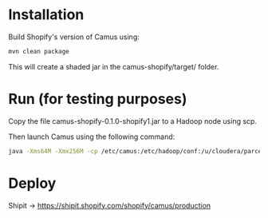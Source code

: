 # Installation

Build Shopify's version of Camus using:
```bash
mvn clean package
```

This will create a shaded jar in the camus-shopify/target/ folder.

# Run (for testing purposes)

Copy the file camus-shopify-0.1.0-shopify1.jar to a Hadoop node using scp.

Then launch Camus using the following command:
```bash
java -Xms64M -Xmx256M -cp /etc/camus:/etc/hadoop/conf:/u/cloudera/parcels/CDH-4.4.0-1.cdh4.4.0.p0.39/lib/hadoop/libexec/../../hadoop/lib/*:/u/cloudera/parcels/CDH-4.4.0-1.cdh4.4.0.p0.39/lib/hadoop/libexec/../../hadoop/.//*:/u/cloudera/parcels/CDH-4.4.0-1.cdh4.4.0.p0.39/lib/hadoop/libexec/../../hadoop-hdfs/./:/u/cloudera/parcels/CDH-4.4.0-1.cdh4.4.0.p0.39/lib/hadoop/libexec/../../hadoop-hdfs/lib/*:/u/cloudera/parcels/CDH-4.4.0-1.cdh4.4.0.p0.39/lib/hadoop/libexec/../../hadoop-hdfs/.//*:/u/cloudera/parcels/CDH-4.4.0-1.cdh4.4.0.p0.39/lib/hadoop/libexec/../../hadoop-yarn/lib/*:/u/cloudera/parcels/CDH-4.4.0-1.cdh4.4.0.p0.39/lib/hadoop/libexec/../../hadoop-yarn/.//*:/u/cloudera/parcels/CDH/lib/hadoop-0.20-mapreduce/./:/u/cloudera/parcels/CDH/lib/hadoop-0.20-mapreduce/lib/*:/u/cloudera/parcels/CDH/lib/hadoop-0.20-mapreduce/.//*:camus-shopify-0.1.0-shopify1.jar com.linkedin.camus.shopify.ShopifyCamysJob -P /u/apps/camus/shared/camus.properties
```

# Deploy
Shipit -> https://shipit.shopify.com/shopify/camus/production
